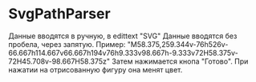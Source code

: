 # SvgPathParser
Данные вводятся в ручную, в edittext "SVG"
Данные вводятся без пробела, через запятую. Пример: 
" M58.3 75,259 .344v -76h5 26v -66. 667h 114 .66 7v6 6 . 6 67h 194 v 7 6h 9 .333v98.667h-9.333v72H58.375v-72H45.708v-98.667H58.375z"
Затем нажимается кнопа "Готово".
При нажатии на отрисованную фигуру она менят цвет.
